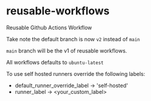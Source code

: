 # reusable-workflows
Reusable Github Actions Workflow

Take note the default branch is now `v2` instead of `main`

`main` branch will be the v1 of reusable workflows.

All workflows defaults to `ubuntu-latest`

To use self hosted runners override the following labels:
- default_runner_override_label -> 'self-hosted'
- runner_label -> <your_custom_label>
